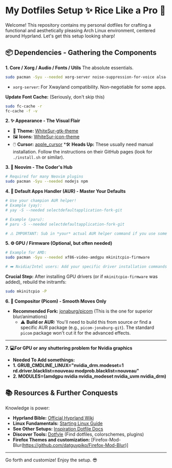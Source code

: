 # My Dotfiles Setup ✨ Rice Like a Pro 💪 

Welcome! This repository contains my personal dotfiles for crafting a functional and aesthetically pleasing Arch Linux environment, centered around Hyprland. Let's get this setup looking sharp!

## 📦 Dependencies - Gathering the Components

**1. Core / Xorg / Audio / Fonts / Utils** The absolute essentials.
```bash
sudo pacman -Syu --needed xorg-server noise-suppression-for-voice alsa-firmware python-pynvim topgrade ttf-symbola ttf-dejavu noto-fonts-emoji ttf-jetbrains-mono-nerd ttf-cascadia-code-nerd ttf-freebanglafont
```
*   `xorg-server`: For Xwayland compatibility. Non-negotiable for some apps.

**Update Font Cache:** (Seriously, don't skip this)
```bash
sudo fc-cache -r
fc-cache -f -v
```

**2. ✨ Appearance - The Visual Flair**
*   🎨 **Theme:** [WhiteSur-gtk-theme](https://github.com/vinceliuice/WhiteSur-gtk-theme)
*   🖼️ **Icons:** [WhiteSur-icon-theme](https://github.com/vinceliuice/WhiteSur-icon-theme)
*   🖱️ **Cursor:** [apple_cursor](https://github.com/ful1e5/apple_cursor)
    ️*🛠️ **Heads Up:** These usually need manual installation. Follow the instructions on their GitHub pages (look for `./install.sh` or similar).

**3. 🔌 Neovim - The Coder's Hub**
```bash
# Required for many Neovim plugins
sudo pacman -Syu --needed nodejs npm
```

**4. 🧠 Default Apps Handler (AUR) - Master Your Defaults**
```bash
# Use your champion AUR helper!
# Example (yay):
# yay -S --needed selectdefaultapplication-fork-git

# Example (paru):
# paru -S --needed selectdefaultapplication-fork-git

# ⚠️ IMPORTANT: Sub in *your* actual AUR helper command if you use something else!
```

**5. ⚙️ GPU / Firmware (Optional, but often needed)**
```bash
# Example for AMD:
sudo pacman -Syu --needed xf86-video-amdgpu mkinitcpio-firmware

# ➡️ Nvidia/Intel users: Add your specific driver installation commands here!
```
**Crucial Step:** After installing GPU drivers (or if `mkinitcpio-firmware` was added), rebuild the initramfs:
```bash
sudo mkinitcpio -P
```

**6. 🎨 Compositor (Picom) - Smooth Moves Only**
*   **Recommended Fork:** [jonaburg/picom](https://github.com/jonaburg/picom?tab=readme-ov-file) (This is the one for superior blur/animations)
    *   ⚠️ **Build or AUR:** You'll need to build this from source *or* find a specific AUR package (e.g., `picom-jonaburg-git`). The standard `picom` package won't cut it for the advanced effects.

---
**7. 💻For GPU or any shuttering problem for Nvidia graphics**
*   **Needed To Add somethings:**
*   **1. GRUB_CMDLINE_LINUX="nvidia_drm.modeset=1 rd.driver.blacklist=nouveau modprob.blacklist=nouveau"**
*   **2. MODULES=(amdgpu nvidia nvidia_modeset nvidia_uvm nvidia_drm)**


 ## 📚 Resources & Further Conquests

Knowledge is power:

*   **Hyprland Bible:** [Official Hyprland Wiki](https://wiki.hyprland.org/)
*   **Linux Fundamentals:** [Starting Linux Guide](https://rlw.pages.dev/)
*   **See Other Setups:** [Inspiration Dotfile Docs](https://dotfiles-docs.vercel.app/)
*   **Discover Tools:** [Dotfyle](https://dotfyle.com/) (Find dotfiles, colorschemes, plugins)
*   **Firefox Themes and customization:** [Firefox-Mod-Blur(https://github.com/datguypiko/Firefox-Mod-Blur)]
---

Go forth and customize! Enjoy the setup. 😎
